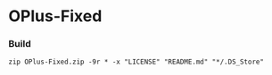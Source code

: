 # OPlus-Fixed

### Build

```shell
zip OPlus-Fixed.zip -9r * -x "LICENSE" "README.md" "*/.DS_Store"
```
